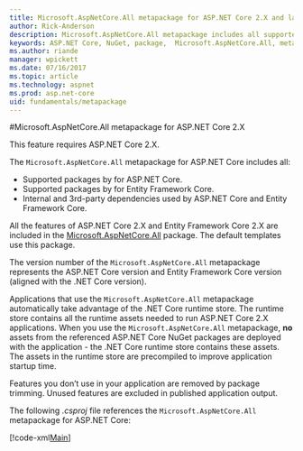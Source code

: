```yaml
---
title: Microsoft.AspNetCore.All metapackage for ASP.NET Core 2.X and later
author: Rick-Anderson
description: Microsoft.AspNetCore.All metapackage includes all supported packages.
keywords: ASP.NET Core, NuGet, package,  Microsoft.AspNetCore.All, metapackage
ms.author: riande
manager: wpickett
ms.date: 07/16/2017
ms.topic: article
ms.technology: aspnet
ms.prod: asp.net-core
uid: fundamentals/metapackage
---
```


#Microsoft.AspNetCore.All metapackage for ASP.NET Core 2.X

This feature requires ASP.NET Core 2.X.

The `Microsoft.AspNetCore.All` metapackage for ASP.NET Core includes all:

* Supported packages by for ASP.NET Core.
* Supported packages by for  Entity Framework Core. 
* Internal and 3rd-party dependencies used by ASP.NET Core and Entity Framework Core. 

All the features of ASP.NET Core 2.X and Entity Framework Core 2.X are included in the [Microsoft.AspNetCore.All](https://www.nuget.org/packages/Microsoft.AspNetCore.All) package. The default templates use this package.

The version number of the `Microsoft.AspNetCore.All` metapackage represents the ASP.NET Core version and Entity Framework Core version (aligned with the .NET Core version).

Applications that use the `Microsoft.AspNetCore.All` metapackage automatically take advantage of the .NET Core runtime store. The runtime store contains all the runtime assets needed to run ASP.NET Core 2.X applications. When you use the `Microsoft.AspNetCore.All` metapackage, **no** assets from the referenced ASP.NET Core NuGet packages are deployed with the application - the  .NET Core runtime store contains these assets. The assets in the runtime store are precompiled to improve application startup time.

Features you don’t use in your application are removed by package trimming. Unused features are excluded in published application output.

The following *.csproj* file references the `Microsoft.AspNetCore.All` metapackage for ASP.NET Core:

[!code-xml[Main](..\mvc\views\view-compilation\sample\MvcRazorCompileOnPublish2.csproj?highlight=5)]